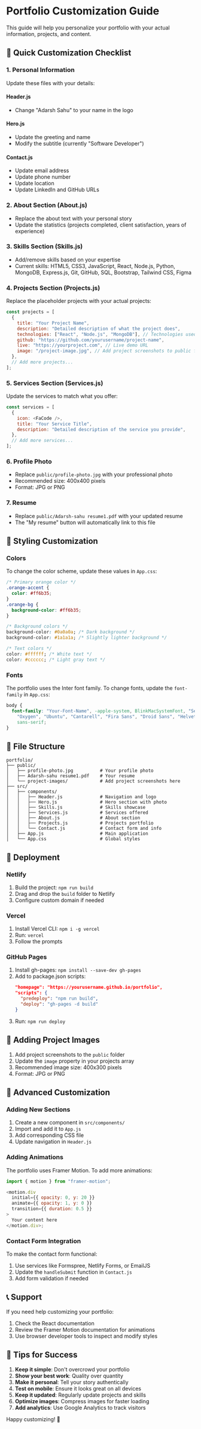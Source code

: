 # Portfolio Customization Guide

This guide will help you personalize your portfolio with your actual information, projects, and content.

## 📝 Quick Customization Checklist

### 1. Personal Information

Update these files with your details:

#### Header.js

- Change "Adarsh Sahu" to your name in the logo

#### Hero.js

- Update the greeting and name
- Modify the subtitle (currently "Software Developer")

#### Contact.js

- Update email address
- Update phone number
- Update location
- Update LinkedIn and GitHub URLs

### 2. About Section (About.js)

- Replace the about text with your personal story
- Update the statistics (projects completed, client satisfaction, years of experience)

### 3. Skills Section (Skills.js)

- Add/remove skills based on your expertise
- Current skills: HTML5, CSS3, JavaScript, React, Node.js, Python, MongoDB, Express.js, Git, GitHub, SQL, Bootstrap, Tailwind CSS, Figma

### 4. Projects Section (Projects.js)

Replace the placeholder projects with your actual projects:

```javascript
const projects = [
  {
    title: "Your Project Name",
    description: "Detailed description of what the project does",
    technologies: ["React", "Node.js", "MongoDB"], // Technologies used
    github: "https://github.com/yourusername/project-name",
    live: "https://yourproject.com", // Live demo URL
    image: "/project-image.jpg", // Add project screenshots to public folder
  },
  // Add more projects...
];
```

### 5. Services Section (Services.js)

Update the services to match what you offer:

```javascript
const services = [
  {
    icon: <FaCode />,
    title: "Your Service Title",
    description: "Detailed description of the service you provide",
  },
  // Add more services...
];
```

### 6. Profile Photo

- Replace `public/profile-photo.jpg` with your professional photo
- Recommended size: 400x400 pixels
- Format: JPG or PNG

### 7. Resume

- Replace `public/Adarsh-sahu resume1.pdf` with your updated resume
- The "My resume" button will automatically link to this file

## 🎨 Styling Customization

### Colors

To change the color scheme, update these values in `App.css`:

```css
/* Primary orange color */
.orange-accent {
  color: #ff6b35;
}
.orange-bg {
  background-color: #ff6b35;
}

/* Background colors */
background-color: #0a0a0a; /* Dark background */
background-color: #1a1a1a; /* Slightly lighter background */

/* Text colors */
color: #ffffff; /* White text */
color: #cccccc; /* Light gray text */
```

### Fonts

The portfolio uses the Inter font family. To change fonts, update the `font-family` in `App.css`:

```css
body {
  font-family: "Your-Font-Name", -apple-system, BlinkMacSystemFont, "Segoe UI", "Roboto",
    "Oxygen", "Ubuntu", "Cantarell", "Fira Sans", "Droid Sans", "Helvetica Neue",
    sans-serif;
}
```

## 📁 File Structure

```
portfolio/
├── public/
│   ├── profile-photo.jpg          # Your profile photo
│   ├── Adarsh-sahu resume1.pdf    # Your resume
│   └── project-images/            # Add project screenshots here
├── src/
│   ├── components/
│   │   ├── Header.js              # Navigation and logo
│   │   ├── Hero.js                # Hero section with photo
│   │   ├── Skills.js              # Skills showcase
│   │   ├── Services.js            # Services offered
│   │   ├── About.js               # About section
│   │   ├── Projects.js            # Projects portfolio
│   │   └── Contact.js             # Contact form and info
│   ├── App.js                     # Main application
│   └── App.css                    # Global styles
```

## 🚀 Deployment

### Netlify

1. Build the project: `npm run build`
2. Drag and drop the `build` folder to Netlify
3. Configure custom domain if needed

### Vercel

1. Install Vercel CLI: `npm i -g vercel`
2. Run: `vercel`
3. Follow the prompts

### GitHub Pages

1. Install gh-pages: `npm install --save-dev gh-pages`
2. Add to package.json scripts:
   ```json
   "homepage": "https://yourusername.github.io/portfolio",
   "scripts": {
     "predeploy": "npm run build",
     "deploy": "gh-pages -d build"
   }
   ```
3. Run: `npm run deploy`

## 📱 Adding Project Images

1. Add project screenshots to the `public` folder
2. Update the `image` property in your projects array
3. Recommended image size: 400x300 pixels
4. Format: JPG or PNG

## 🔧 Advanced Customization

### Adding New Sections

1. Create a new component in `src/components/`
2. Import and add it to `App.js`
3. Add corresponding CSS file
4. Update navigation in `Header.js`

### Adding Animations

The portfolio uses Framer Motion. To add more animations:

```javascript
import { motion } from "framer-motion";

<motion.div
  initial={{ opacity: 0, y: 20 }}
  animate={{ opacity: 1, y: 0 }}
  transition={{ duration: 0.5 }}
>
  Your content here
</motion.div>;
```

### Contact Form Integration

To make the contact form functional:

1. Use services like Formspree, Netlify Forms, or EmailJS
2. Update the `handleSubmit` function in `Contact.js`
3. Add form validation if needed

## 📞 Support

If you need help customizing your portfolio:

1. Check the React documentation
2. Review the Framer Motion documentation for animations
3. Use browser developer tools to inspect and modify styles

## 🎯 Tips for Success

1. **Keep it simple**: Don't overcrowd your portfolio
2. **Show your best work**: Quality over quantity
3. **Make it personal**: Tell your story authentically
4. **Test on mobile**: Ensure it looks great on all devices
5. **Keep it updated**: Regularly update projects and skills
6. **Optimize images**: Compress images for faster loading
7. **Add analytics**: Use Google Analytics to track visitors

Happy customizing! 🚀
